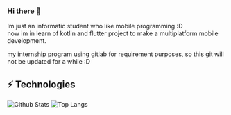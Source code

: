 ### Hi there 👋

Im just an informatic student who like mobile programming :D <br>
now im in learn of kotlin and flutter project to make a multiplatform mobile development.

my internship program using gitlab for requirement purposes,
so this git will not be updated for a while :D

## ⚡ Technologies

![Github Stats](https://github-readme-stats.vercel.app/api?username=kakaranara&count_private=true&show_icons=true&include_all_commits=true)
![Top Langs](https://github-readme-stats.vercel.app/api/top-langs/?username=kakaranara)


<!--
**Kakaranara/Kakaranara** is a ✨ _special_ ✨ repository because its `README.md` (this file) appears on your GitHub profile.

Here are some ideas to get you started:

- 🔭 I’m currently working on ...
- 🌱 I’m currently learning ...
- 👯 I’m looking to collaborate on ...
- 🤔 I’m looking for help with ...
- 💬 Ask me about ...
- 📫 How to reach me: ...
- 😄 Pronouns: ...
- ⚡ Fun fact: ...

-->


